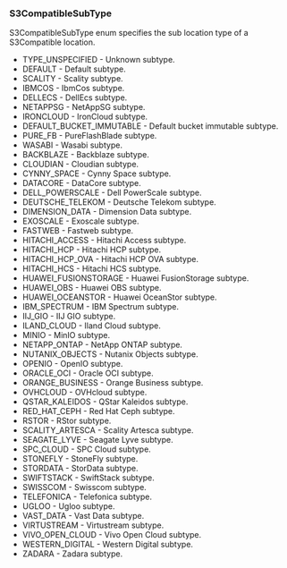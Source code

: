 ### S3CompatibleSubType
S3CompatibleSubType enum specifies the sub location type
of a S3Compatible location.

- TYPE_UNSPECIFIED - Unknown subtype.
- DEFAULT - Default subtype.
- SCALITY - Scality subtype.
- IBMCOS - IbmCos subtype.
- DELLECS - DellEcs subtype.
- NETAPPSG - NetAppSG subtype.
- IRONCLOUD - IronCloud subtype.
- DEFAULT_BUCKET_IMMUTABLE - Default bucket immutable subtype.
- PURE_FB - PureFlashBlade subtype.
- WASABI - Wasabi subtype.
- BACKBLAZE - Backblaze subtype.
- CLOUDIAN - Cloudian subtype.
- CYNNY_SPACE - Cynny Space subtype.
- DATACORE - DataCore subtype.
- DELL_POWERSCALE - Dell PowerScale subtype.
- DEUTSCHE_TELEKOM - Deutsche Telekom subtype.
- DIMENSION_DATA - Dimension Data subtype.
- EXOSCALE - Exoscale subtype.
- FASTWEB - Fastweb subtype.
- HITACHI_ACCESS - Hitachi Access subtype.
- HITACHI_HCP - Hitachi HCP subtype.
- HITACHI_HCP_OVA - Hitachi HCP OVA subtype.
- HITACHI_HCS - Hitachi HCS subtype.
- HUAWEI_FUSIONSTORAGE - Huawei FusionStorage subtype.
- HUAWEI_OBS - Huawei OBS subtype.
- HUAWEI_OCEANSTOR - Huawei OceanStor subtype.
- IBM_SPECTRUM - IBM Spectrum subtype.
- IIJ_GIO - IIJ GIO subtype.
- ILAND_CLOUD - Iland Cloud subtype.
- MINIO - MinIO subtype.
- NETAPP_ONTAP - NetApp ONTAP subtype.
- NUTANIX_OBJECTS - Nutanix Objects subtype.
- OPENIO - OpenIO subtype.
- ORACLE_OCI - Oracle OCI subtype.
- ORANGE_BUSINESS - Orange Business subtype.
- OVHCLOUD - OVHcloud subtype.
- QSTAR_KALEIDOS - QStar Kaleidos subtype.
- RED_HAT_CEPH - Red Hat Ceph subtype.
- RSTOR - RStor subtype.
- SCALITY_ARTESCA - Scality Artesca subtype.
- SEAGATE_LYVE - Seagate Lyve subtype.
- SPC_CLOUD - SPC Cloud subtype.
- STONEFLY - StoneFly subtype.
- STORDATA - StorData subtype.
- SWIFTSTACK - SwiftStack subtype.
- SWISSCOM - Swisscom subtype.
- TELEFONICA - Telefonica subtype.
- UGLOO - Ugloo subtype.
- VAST_DATA - Vast Data subtype.
- VIRTUSTREAM - Virtustream subtype.
- VIVO_OPEN_CLOUD - Vivo Open Cloud subtype.
- WESTERN_DIGITAL - Western Digital subtype.
- ZADARA - Zadara subtype.
